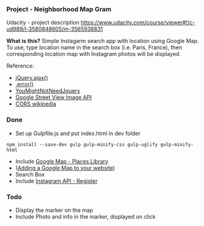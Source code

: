 ### Project - Neighborhood Map Gram

Udacity - project description
https://www.udacity.com/course/viewer#!/c-ud989/l-3580848605/m-3565938831


**What is this?**
Simple Instagarm search app with location using Google Map.
To use, type location name in the search box (i.e. Paris, France),
then corresponding location map with Instagram photos will be displayed.

Reference:
- [jQuery.ajax()](http://api.jquery.com/jquery.ajax/)
- [.error()](http://api.jquery.com/error/)
- [YouMightNotNeedJquery](http://youmightnotneedjquery.com/)
- [Google Street View Image API](https://developers.google.com/maps/documentation/streetview/)
- [CORS wikipedia](https://en.wikipedia.org/wiki/Cross-origin_resource_sharing)


### Done
- Set up Gulpfile.js and put index.html in dev folder
```
npm install --save-dev gulp gulp-minify-css gulp-uglify gulp-minify-html
```
- Include [Google Map - Places Library](https://developers.google.com/maps/documentation/javascript/places)
- ([Adding a Google Map to your website](https://developers.google.com/maps/tutorials/fundamentals/adding-a-google-map))
- Search Box
- Include [Instagram API - Register](https://instagram.com/developer)

### Todo
- Display the marker on the map
- Include Photo and info in the marker, displayed on click